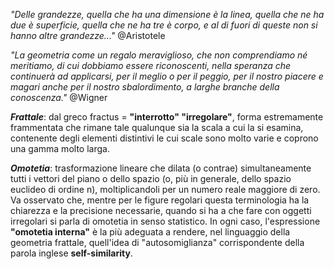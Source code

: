 *"Delle grandezze, quella che ha una dimensione è la linea, 
quella che ne ha due è superficie, quella che ne ha tre è corpo, 
e al di fuori di queste non si hanno altre grandezze..."*
@Aristotele

*"La geometria come un regalo meraviglioso, che non comprendiamo né meritiamo, di cui dobbiamo
essere riconoscenti, nella speranza che continuerà ad applicarsi, per il meglio o per il peggio,
per il nostro piacere e magari anche per il nostro sbalordimento, a larghe branche della 
conoscenza."*
@Wigner

***Frattale***: dal greco fractus = **"interrotto" "irregolare"**, forma estremamente frammentata che
rimane tale qualunque sia la scala a cui la si esamina, contenente degli elementi distintivi le
cui scale sono molto varie e coprono una gamma molto larga.

***Omotetia***: trasformazione lineare che dilata (o contrae) simultaneamente tutti i vettori del piano o 
dello spazio (o, più in generale, dello spazio euclideo di ordine n), moltiplicandoli per un numero
reale maggiore di zero. Va osservato che, mentre per le figure regolari questa terminologia ha la 
chiarezza e la precisione necessarie, quando si ha a che fare con oggetti irregolari si parla di 
omotetia in senso statistico. In ogni caso, l'espressione **"omotetia interna"** è la più adeguata
a rendere, nel linguaggio della geometria frattale, quell'idea di "autosomiglianza" corrispondente
della parola inglese **self-similarity**.
 
